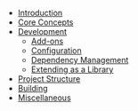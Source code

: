 * [Introduction](README.md)
* [Core Concepts](core-concepts.md)
* [Development](development.md)
  * [Add-ons](add-ons.md)
  * [Configuration](configuration.md)
  * [Dependency Management](dependency-management.md)
  * [Extending as a Library]()
* [Project Structure](project-structure.md)
* [Building]()
* [Miscellaneous]()
